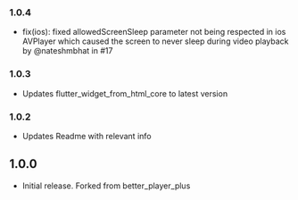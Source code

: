 ### 1.0.4
* fix(ios): fixed allowedScreenSleep parameter not being respected in ios AVPlayer which caused the screen to never sleep during video playback by @nateshmbhat in #17

### 1.0.3
* Updates flutter_widget_from_html_core to latest version

### 1.0.2
* Updates Readme with relevant info 

## 1.0.0

* Initial release. Forked from better_player_plus
